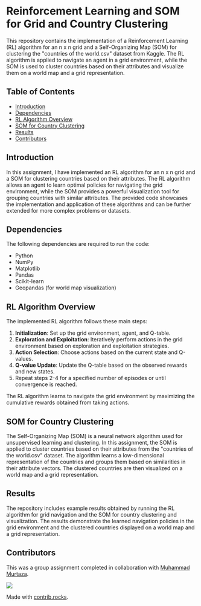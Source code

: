 # Reinforcement Learning and SOM for Grid and Country Clustering

This repository contains the implementation of a Reinforcement Learning (RL) algorithm for an n x n grid and a Self-Organizing Map (SOM) for clustering the "countries of the world.csv" dataset from Kaggle. The RL algorithm is applied to navigate an agent in a grid environment, while the SOM is used to cluster countries based on their attributes and visualize them on a world map and a grid representation.

## Table of Contents
- [Introduction](#introduction)
- [Dependencies](#dependencies)
- [RL Algorithm Overview](#rl-algorithm-overview)
- [SOM for Country Clustering](#som-for-country-clustering)
- [Results](#results)
- [Contributors](#contributors)

## Introduction
In this assignment, I have implemented an RL algorithm for an n x n grid and a SOM for clustering countries based on their attributes. The RL algorithm allows an agent to learn optimal policies for navigating the grid environment, while the SOM provides a powerful visualization tool for grouping countries with similar attributes. The provided code showcases the implementation and application of these algorithms and can be further extended for more complex problems or datasets.

## Dependencies
The following dependencies are required to run the code:
- Python
- NumPy
- Matplotlib
- Pandas
- Scikit-learn
- Geopandas (for world map visualization)
  
## RL Algorithm Overview
The implemented RL algorithm follows these main steps:

1. **Initialization**: Set up the grid environment, agent, and Q-table.
2. **Exploration and Exploitation**: Iteratively perform actions in the grid environment based on exploration and exploitation strategies.
3. **Action Selection**: Choose actions based on the current state and Q-values.
4. **Q-value Update**: Update the Q-table based on the observed rewards and new states.
5. Repeat steps 2-4 for a specified number of episodes or until convergence is reached.

The RL algorithm learns to navigate the grid environment by maximizing the cumulative rewards obtained from taking actions.

## SOM for Country Clustering
The Self-Organizing Map (SOM) is a neural network algorithm used for unsupervised learning and clustering. In this assignment, the SOM is applied to cluster countries based on their attributes from the "countries of the world.csv" dataset. The algorithm learns a low-dimensional representation of the countries and groups them based on similarities in their attribute vectors. The clustered countries are then visualized on a world map and a grid representation.

## Results
The repository includes example results obtained by running the RL algorithm for grid navigation and the SOM for country clustering and visualization. The results demonstrate the learned navigation policies in the grid environment and the clustered countries displayed on a world map and a grid representation.

## Contributors
This was a group assignment completed in collaboration with [Muhammad Murtaza]( https://github.com/mm06369/ ).

<a href="https://github.com/aliasgharchakera/CI-Spring23-Assignment03/graphs/contributors">
  <img src="https://contrib.rocks/image?repo=aliasgharchakera/CI-Spring23-Assignment03" />
</a>

Made with [contrib.rocks](https://contrib.rocks).
